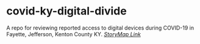 # covid-ky-digital-divide
A repo for reviewing reported access to digital devices during COVID-19 in Fayette, Jefferson, Kenton County KY.
[*StoryMap Link*](https://RCRamsey.github.io/covid-ky-digital-divide)
